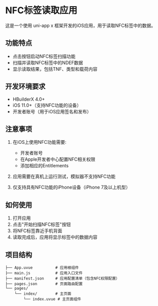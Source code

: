 # NFC标签读取应用

这是一个使用 uni-app x 框架开发的iOS应用，用于读取NFC标签中的数据。

## 功能特点

- 点击按钮启动NFC标签扫描功能
- 扫描并读取NFC标签中的NDEF数据
- 显示读取结果，包括TNF、类型和载荷内容

## 开发环境要求

- HBuilderX 4.0+
- iOS 11.0+（支持NFC功能的设备）
- 开发者账号（用于iOS应用签名和发布）

## 注意事项

1. 在iOS上使用NFC功能需要:
   - 开发者账号
   - 在Apple开发者中心配置NFC相关权限
   - 添加相应的Entitlements

2. 应用需要在真机上运行测试，模拟器不支持NFC功能

3. 仅支持具有NFC功能的iPhone设备（iPhone 7及以上机型）

## 如何使用

1. 打开应用
2. 点击"开始扫描NFC标签"按钮
3. 将NFC标签靠近手机背面
4. 读取完成后，应用将显示标签中的数据内容

## 项目结构

```
├── App.uvue          # 应用根组件
├── main.js           # 应用入口文件
├── manifest.json     # 应用配置清单（包含NFC权限配置）
├── pages.json        # 页面路由配置
└── pages/
    └── index/        # 主页面
        └── index.uvue # 主页面组件
``` 